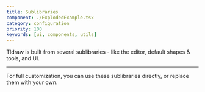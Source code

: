 ```yaml
---
title: Sublibraries
component: ./ExplodedExample.tsx
category: configuration
priority: 100
keywords: [ui, components, utils]
---
```


Tldraw is built from several sublibraries - like the editor, default shapes & tools, and UI.

---

For full customization, you can use these sublibraries directly, or replace them with your own.
